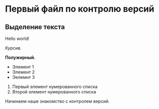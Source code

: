 # Первый файл по контролю версий

## Выделение текста

Hello world!

*Курсив.*

**Полужирный.**

* Элемент 1
* Элемент 2
* Эелемнт 3

1. Первый элемент нумерованного списка
2. Второй элемент нумерованного списка

Начинаем наше знакомство с контролем версий.
